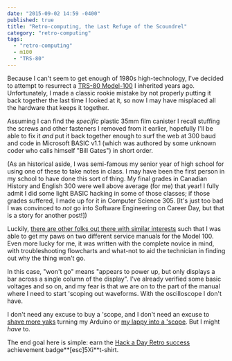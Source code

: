 ```yaml
---
date: "2015-09-02 14:59 -0400"
published: true
title: "Retro-computing, the Last Refuge of the Scoundrel"
category: "retro-computing"
tags: 
  - "retro-computing"
  - m100
  - "TRS-80"
---
```





Because I can't seem to get enough of 1980s high-technology, I've decided to attempt to resurrect a [TRS-80 Model-100](http://www.oldcomputers.net/trs100.html) I inherited years ago. Unfortunately, I made a classic rookie mistake by not properly putting it back together the last time I looked at it, so now I may have misplaced all the hardware that keeps it together.

<!--more-->

Assuming I can find the _specific_ plastic 35mm film canister I recall stuffing the screws and other fasteners I removed from it earlier, hopefully I'll be able to fix it _and_ put it back together enough to surf the web at 300 baud and code in Microsoft BASIC v1.1 (which was authored by some unknown coder who calls himself "Bill Gates") in short order.

(As an historical aside, I was semi-famous my senior year of high school for using one of these to take notes in class. I may have been the first person in my school to have done this sort of thing. My final grades in Canadian History and English 300 were well above average (for me) that year! I fully admit I did some light BASIC hacking in some of those classes; if those grades suffered, I made up for it in Computer Science 305. [It's just too bad I was convinced to *not* go into Software Engineering on Career Day, but that is a story for another post!])

Luckily, [there are other folks out there with similar interests](http://www.club100.org/) such that I was able to get my paws on two different service manuals for the Model 100. Even more lucky for me, it was written with the complete novice in mind, with troubleshooting flowcharts and what-not to aid the technician in finding out why the thing won't go.

In this case, "won't go" means "appears to power up, but only displays a bar across a single column of the display". I've already verified some basic voltages and so on, and my fear is that we are on to the part of the manual where I need to start 'scoping out waveforms. With the oscilloscope I don't have.

I don't need any excuse to buy a 'scope, and I don't need an excuse to [shave more yaks](http://www.catb.org/~esr/jargon/html/Y/yak-shaving.html) turning my Arduino or [my lappy into a 'scope](http://www.instructables.com/id/Use-Your-Laptop-as-Oscilloscope/). But I might *have* to.

The end goal here is simple: earn the [Hack a Day Retro success](http://retro.hackaday.com/Success/index.html) achievement badge**[esc]5Xi**t-shirt.
